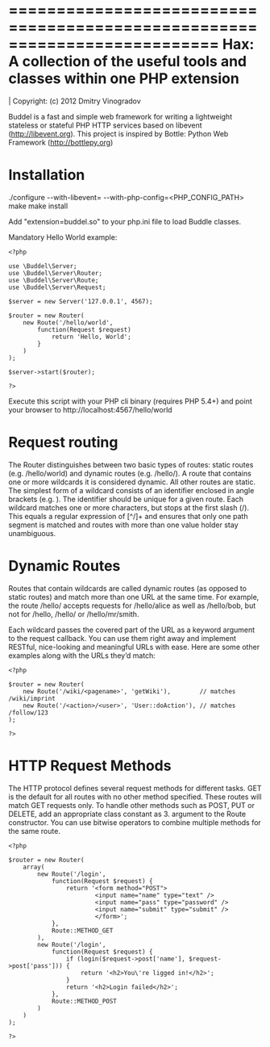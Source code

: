 ==========================================================================
Hax: A collection of the useful tools and classes within one PHP extension
==========================================================================

| Copyright: (c) 2012 Dmitry Vinogradov


Buddel is a fast and simple web framework for writing a lightweight stateless or stateful PHP HTTP services based on libevent (http://libevent.org).
This project is inspired by Bottle: Python Web Framework (http://bottlepy.org)


Installation
============

./configure --with-libevent=<LIBEVENT-PATH> --with-php-config=<PHP_CONFIG_PATH>
make
make install

Add "extension=buddel.so" to your php.ini file to load Buddle classes.

Mandatory Hello World example:

    <?php

    use \Buddel\Server;
    use \Buddel\Server\Router;
    use \Buddel\Server\Route;
    use \Buddel\Server\Request;

    $server = new Server('127.0.0.1', 4567);

    $router = new Router(
        new Route('/hello/world', 
            function(Request $request) 
                return 'Hello, World';
            }
        )
    );

    $server->start($router);

    ?>

Execute this script with your PHP cli binary (requires PHP 5.4+) and point your browser to http://localhost:4567/hello/world

Request routing
===============

The Router distinguishes between two basic types of routes: static routes (e.g. /hello/world) and dynamic routes (e.g. /hello/<name>). 
A route that contains one or more wildcards it is considered dynamic. All other routes are static.
The simplest form of a wildcard consists of an identifier enclosed in angle brackets (e.g. <name>). The identifier should be unique for a given route.
Each wildcard matches one or more characters, but stops at the first slash (/). This equals a regular expression of [^/]+ and ensures 
that only one path segment is matched and routes with more than one value holder stay unambiguous. 

Dynamic Routes
==============

Routes that contain wildcards are called dynamic routes (as opposed to static routes) and match more than one URL at the same time. 
For example, the route /hello/<name> accepts requests for /hello/alice as well as /hello/bob, but not for /hello, /hello/ or /hello/mr/smith.

Each wildcard passes the covered part of the URL as a keyword argument to the request callback. You can use them right away and 
implement RESTful, nice-looking and meaningful URLs with ease. Here are some other examples along with the URLs they’d match:

    <?php

    $router = new Router(
        new Route('/wiki/<pagename>', 'getWiki'),        // matches /wiki/imprint
        new Route('/<action>/<user>', 'User::doAction'), // matches /follow/123
    );

    ?>

HTTP Request Methods
====================

The HTTP protocol defines several request methods for different tasks. GET is the default for all routes 
with no other method specified. These routes will match GET requests only. To handle other methods such as POST, PUT or DELETE, 
add an appropriate class constant as 3. argument to the Route constructor. You can use bitwise operators to combine multiple methods
for the same route.

    <?php

    $router = new Router(
        array(
            new Route('/login', 
                function(Request $request) {
                    return '<form method="POST">
                            <input name="name" type="text" />
                            <input name="pass" type="password" />
                            <input name="submit" type="submit" />
                            </form>';
                },
                Route::METHOD_GET
            ),
            new Route('/login', 
                function(Request $request) {
                    if (login($request->post['name'], $request->post['pass'])) {
                        return '<h2>You\'re ligged in!</h2>';
                    }
                    return '<h2>Login failed</h2>';
                }, 
                Route::METHOD_POST
            )
        )
    );

    ?>